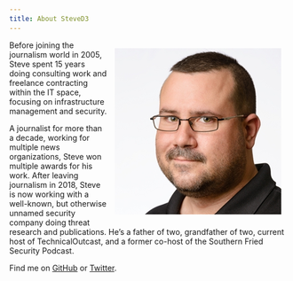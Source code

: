```yaml
---
title: About SteveD3
---
```


<img style="float: right; margin:1em;" src="/images/Steve-Square-Twitter.jpg"> Before joining the journalism world in 2005, Steve spent 15 years doing consulting work and freelance contracting within the IT space, focusing on infrastructure management and security.

A journalist for more than a decade, working for multiple news organizations, Steve won multiple awards for his work. After leaving journalism in 2018, Steve is now working with a well-known, but otherwise unnamed security company doing threat research and publications. He’s a father of two, grandfather of two, current host of TechnicalOutcast, and a former co-host of the Southern Fried Security Podcast.

Find me on [GitHub](https://github.com/SteveD3) or [Twitter](https://twitter.com/SteveD3).
